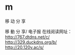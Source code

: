# m
移 动 分 享
<p>移 動 分 享/ 电子报 在线阅读网址：<br />
  <a href="http://767.dtdns.net/c/" target="_blank">http://767.dtdns.net/c/</a><br />
  <a href="http://329.duckdns.org/b/" target="_blank">http://329.duckdns.org/b/</a><br />
<a href="http://20.120v.ac/s/" target="_blank">http://20.120v.ac/s/</a>
</p>

